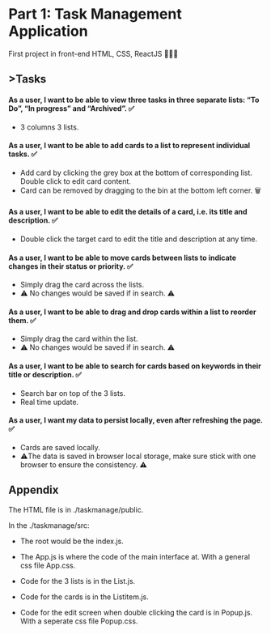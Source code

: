 # Part 1: Task Management Application 

First project in front-end HTML, CSS, ReactJS 😶‍🌫️🫠


## >Tasks

#### As a user, I want to be able to view three tasks in three separate lists: “To Do”,    “In progress” and “Archived”. ✅

- 3 columns 3 lists.

#### As a user, I want to be able to add cards to a list to represent individual tasks. ✅

- Add card by clicking the grey box at the bottom of corresponding list. Double click to edit card content.
- Card can be removed by dragging to the bin at the bottom left corner. 🗑️

#### As a user, I want to be able to edit the details of a card, i.e. its title and description. ✅

- Double click the target card to edit the title and description at any time.

#### As a user, I want to be able to move cards between lists to indicate changes in their status or priority. ✅

- Simply drag the card across the lists.
- ⚠️ No changes would be saved if in search. ⚠️

#### As a user, I want to be able to drag and drop cards within a list to reorder them. ✅

- Simply drag the card within the list.
- ⚠️ No changes would be saved if in search. ⚠️

#### As a user, I want to be able to search for cards based on keywords in their title or description. ✅

- Search bar on top of the 3 lists.
- Real time update.

#### As a user, I want my data to persist locally, even after refreshing the page. ✅

- Cards are saved locally.
- ⚠️The data is saved in browser local storage, make sure stick with one browser to ensure the consistency. ⚠️



## Appendix

The HTML file is in ./taskmanage/public.

In the ./taskmanage/src:  
- The root would be the index.js.

- The App.js is where the code of the main interface at. With a general css file App.css.

- Code for the 3 lists is in the List.js.

- Code for the cards is in the Listitem.js.

- Code for the edit screen when double clicking the card is in Popup.js. With a seperate css file Popup.css.
